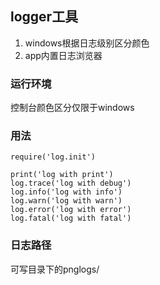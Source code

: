 ## logger工具
1. windows根据日志级别区分颜色
2. app内置日志浏览器

### 运行环境
控制台颜色区分仅限于windows

### 用法
```
require('log.init')

print('log with print')
log.trace('log with debug')
log.info('log with info')
log.warn('log with warn')
log.error('log with error')
log.fatal('log with fatal')
```

### 日志路径
可写目录下的pnglogs/